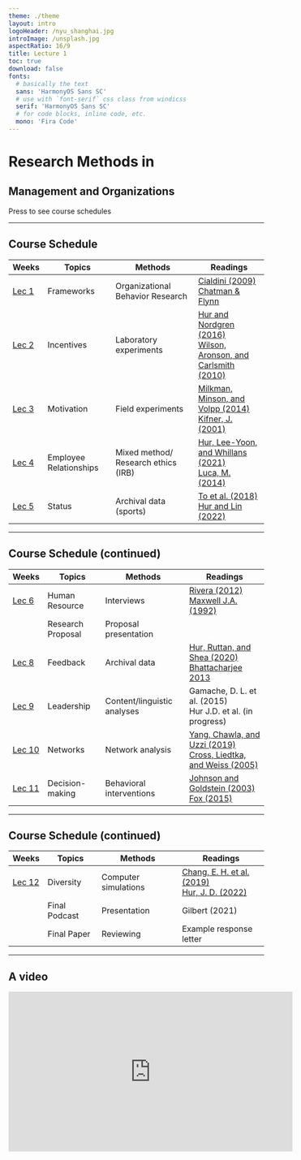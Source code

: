 ```yaml
---
theme: ./theme
layout: intro
logoHeader: /nyu_shanghai.jpg
introImage: /unsplash.jpg
aspectRatio: 16/9
title: Lecture 1
toc: true
download: false
fonts:
  # basically the text
  sans: 'HarmonyOS Sans SC'
  # use with `font-serif` css class from windicss
  serif: 'HarmonyOS Sans SC'
  # for code blocks, inline code, etc.
  mono: 'Fira Code'
---
```


# Research Methods in

## Management and Organizations



<div class="pt-12">
  <span @click="$slidev.nav.next" class="px-2 p-1 rounded cursor-pointer" hover="bg-white bg-opacity-10">
    Press to see course schedules <carbon:arrow-right class="inline"/>
  </span>
</div>



---

## Course Schedule

| **Weeks** | **Topics**             | **Methods**                         | **Readings**                                                 |
| --------- | ---------------------- | ----------------------------------- | ------------------------------------------------------------ |
| [Lec 1](https://julia-slides-lec1.netlify.app/)     | Frameworks             | Organizational Behavior Research    | [Cialdini (2009)](https://brightspace.nyu.edu/d2l/le/lessons/245250/topics/7903033)<br />[Chatman & Flynn](https://brightspace.nyu.edu/d2l/le/lessons/245250/topics/8283986) |
| [Lec 2](https://julia-slides-lec2.netlify.app)      | Incentives             | Laboratory experiments              | [Hur and Nordgren (2016)](https://brightspace.nyu.edu/d2l/le/lessons/245250/topics/8317157) <br />[Wilson, Aronson, and Carlsmith (2010)](https://brightspace.nyu.edu/d2l/le/lessons/245250/topics/8317164) |
|    [Lec 3](https://julia-slides-lec3.netlify.app)       | Motivation             | Field experiments                   | [Milkman, Minson, and Volpp (2014)](https://brightspace.nyu.edu/d2l/le/lessons/245250/topics/8317202)<br />[Kifner, J. (2001)](https://brightspace.nyu.edu/d2l/le/lessons/245250/topics/8317203) |
|     [Lec 4](https://julia-slides-lec4.netlify.app)      | Employee Relationships | Mixed method/ Research ethics (IRB) | [Hur, Lee-Yoon, and Whillans (2021)](https://brightspace.nyu.edu/d2l/le/lessons/245250/topics/8317249)<br />[Luca, M. (2014)](https://brightspace.nyu.edu/d2l/le/lessons/245250/topics/8373165) |
|  [Lec 5](https://julia-slides-lec5.netlify.app)         | Status                 | Archival data (sports)              | [To et al. (2018)](https://brightspace.nyu.edu//content/enforced/245250-SP23_MGMT-SHU_401_SH_001/Week5_Going%20for%20it%20on%20fourth%20down.pdf?d2lSessionVal=IQqBo84Jcwc90EZK44o3L6c7O&ou=245250&d2l_body_type=3&retargetQuicklinks=true)<br /> [Hur and Lin (2022)](https://brightspace.nyu.edu//content/enforced/245250-SP23_MGMT-SHU_401_SH_001/Week5_Diversity_revision_Manuscript.pdf?d2lSessionVal=IQqBo84Jcwc90EZK44o3L6c7O&ou=245250&d2l_body_type=3&retargetQuicklinks=true)                    |



---

## Course Schedule (continued)

| **Weeks** | **Topics**        | **Methods**                 | **Readings**                                                 |
| --------- | ----------------- | --------------------------- | ------------------------------------------------------------ |
| [Lec 6](https://julia-slides-lec6.netlify.app)     | Human Resource    | Interviews                  | [Rivera (2012)](https://brightspace.nyu.edu//content/enforced/245250-SP23_MGMT-SHU_401_SH_001/Week6_Hiring%20as%20cultural%20matching%20-%20Copy.pdf?d2lSessionVal=IQqBo84Jcwc90EZK44o3L6c7O&ou=245250&d2l_body_type=3&retargetQuicklinks=true)<br />[Maxwell J.A. (1992)](https://brightspace.nyu.edu//content/enforced/245250-SP23_MGMT-SHU_401_SH_001/Week6_Understanding%20and%20Validity%20in%20Qualitative%20Research.pdf?d2lSessionVal=IQqBo84Jcwc90EZK44o3L6c7O&ou=245250&d2l_body_type=3&retargetQuicklinks=true)                       |
|           | Research Proposal | Proposal presentation       |                                                              |
| [Lec 8](https://julia-slides-lec8.netlify.app)          | Feedback          | Archival data               | [Hur, Ruttan, and Shea (2020)](https://brightspace.nyu.edu//content/enforced/245250-SP23_MGMT-SHU_401_SH_001/Week8_Huretal_JEPG2020.pdf?d2lSessionVal=Qz9K6aKdGCFlajJjXU3oEefln&ou=245250&d2l_body_type=3&retargetQuicklinks=true)<br /> [Bhattacharjee 2013](https://brightspace.nyu.edu/d2l/le/content/245250/topics/files/download/8424071/DirectFileTopicDownload)|
| [Lec 9](https://julia-slides-lec9.netlify.app)          | Leadership        | Content/linguistic analyses | Gamache, D. L. et al. (2015)<br />Hur J.D. et al. (in progress) |
| [Lec 10](https://julia-slides-lec10.netlify.app)          | Networks          | Network analysis            | [Yang, Chawla, and Uzzi (2019)](https://brightspace.nyu.edu/d2l/le/lessons/245250/topics/8492214)<br />[Cross, Liedtka, and Weiss (2005)](https://brightspace.nyu.edu/d2l/le/lessons/245250/topics/8492215) |
| [Lec 11](https://julia-slides-lec11.netlify.app)          | Decision-making   | Behavioral interventions    | [Johnson and Goldstein (2003)](https://brightspace.nyu.edu/d2l/le/lessons/245250/topics/8492218)<br />[Fox (2015)](https://brightspace.nyu.edu/d2l/le/lessons/245250/topics/8492217)                 |



---



## Course Schedule (continued)

| **Weeks** | **Topics**    | **Methods**          | **Readings**                                      |
| --------- | ------------- | -------------------- | ------------------------------------------------- |
|  [Lec 12](https://julia-slides-lec12.netlify.app)          | Diversity     | Computer simulations | [Chang, E. H. et al. (2019)](https://brightspace.nyu.edu/d2l/le/lessons/245250/topics/8492232)<br />[Hur, J. D. (2022)](https://brightspace.nyu.edu/d2l/le/lessons/245250/topics/8492236) |
|           | Final Podcast | Presentation         | Gilbert (2021)                                    |
|           | Final Paper   | Reviewing            | Example response letter                           |


---
## A video 

<iframe width="560" height="315" src="https://www.youtube.com/embed/jctM1Rcaeo4" title="YouTube video player" frameborder="0" allow="accelerometer; autoplay; clipboard-write; encrypted-media; gyroscope; picture-in-picture; web-share" allowfullscreen></iframe>
